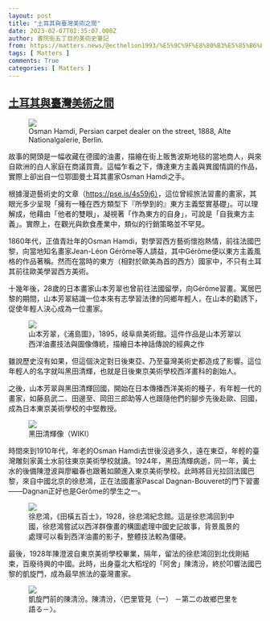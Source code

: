 ```yaml
---
layout: post
title: "土耳其與臺灣美術之間"
date: 2023-02-07T02:35:07.000Z
author: 書院街五丁目的美術史筆記
from: https://matters.news/@ecthelion1993/%E5%9C%9F%E8%80%B3%E5%85%B6%E8%88%87%E8%87%BA%E7%81%A3%E7%BE%8E%E8%A1%93%E4%B9%8B%E9%96%93-bafybeibyghct6k6vhzkbd4aeorwfix3yvzpatjxt3mbbdc3muwilhy4l5y
tags: [ Matters ]
comments: True
categories: [ Matters ]
---
```

<!--1675737307000-->
[土耳其與臺灣美術之間](https://matters.news/@ecthelion1993/%E5%9C%9F%E8%80%B3%E5%85%B6%E8%88%87%E8%87%BA%E7%81%A3%E7%BE%8E%E8%A1%93%E4%B9%8B%E9%96%93-bafybeibyghct6k6vhzkbd4aeorwfix3yvzpatjxt3mbbdc3muwilhy4l5y)
------

<div>
<figure class="image"><img src="https://assets.matters.news/embed/9690b205-ba84-4526-a789-232acdfffd5c.jpeg" data-asset-id="9690b205-ba84-4526-a789-232acdfffd5c" referrerpolicy="no-referrer"><figcaption><span>Osman Hamdi, Persian carpet dealer on the street, 1888, Alte Nationalgalerie, Berlin.</span></figcaption></figure><p>故事的開頭是一幅收藏在德國的油畫，描繪在街上販售波斯地毯的當地商人，與來自歐洲的白人家庭在商議買賣。這幅乍看之下，傳達東方主義與異國情調的作品，實際上卻出自一位鄂圖曼土耳其畫家Osman Hamdi之手。</p><p>根據漫遊藝術史的文章（<a href="https://pse.is/4s59j6%EF%BC%89%EF%BC%8C%E9%80%99%E4%BD%8D%E6%9B%BE%E7%B6%93%E6%97%85%E6%B3%95%E7%BF%92%E7%95%AB%E7%9A%84%E7%95%AB%E5%AE%B6%EF%BC%8C%E5%85%B6%E7%9C%BC%E5%85%89%E5%A4%9A%E5%B0%91%E5%91%88%E7%8F%BE%E3%80%8C%E6%93%81%E6%9C%89%E4%B8%80%E7%A8%AE%E5%9C%A8%E8%A5%BF%E6%96%B9%E9%A1%9E%E5%9E%8B%E4%B8%8B%E3%80%8E%E6%89%80%E5%AD%B8%E5%88%B0%E7%9A%84%E3%80%8F%E6%9D%B1%E6%96%B9%E4%B8%BB%E7%BE%A9%E5%A0%85%E5%AF%A6%E5%9F%BA%E7%A4%8E%E3%80%8D%E3%80%82%E5%8F%AF%E4%BB%A5%E7%90%86%E8%A7%A3%E6%88%90%EF%BC%8C%E4%BB%96%E8%97%89%E7%94%B1%E3%80%8C%E4%BB%96%E8%80%85%E7%9A%84%E9%9B%99%E7%9C%BC%E3%80%8D%EF%BC%8C%E5%87%9D%E8%A6%96%E8%91%97%E3%80%8C%E4%BD%9C%E7%82%BA%E6%9D%B1%E6%96%B9%E7%9A%84%E8%87%AA%E8%BA%AB%E3%80%8D%EF%BC%8C%E5%8F%AF%E8%AA%AA%E6%98%AF%E3%80%8C%E8%87%AA%E6%88%91%E6%9D%B1%E6%96%B9%E4%B8%BB%E7%BE%A9%E3%80%8D%E3%80%82%E5%AF%A6%E9%9A%9B%E4%B8%8A%EF%BC%8C%E5%9C%A8%E8%A7%80%E5%85%89%E8%88%87%E9%A3%B2%E9%A3%9F%E7%94%A2%E6%A5%AD%E4%B8%AD%EF%BC%8C%E9%A1%9E%E4%BC%BC%E7%9A%84%E8%A1%8C%E9%8A%B7%E7%AD%96%E7%95%A5%E4%B8%A6%E4%B8%8D%E7%BD%95%E8%A6%8B%E3%80%82" rel="noopener noreferrer" target="_blank">https://pse.is/4s59j6）</a>，這位曾經旅法習畫的畫家，其眼光多少呈現「擁有一種在西方類型下『所學到的』東方主義堅實基礎」。可以理解成，他藉由「他者的雙眼」，凝視著「作為東方的自身」，可說是「自我東方主義」。實際上，在觀光與飲食產業中，類似的行銷策略並不罕見。</p><p>1860年代，正值青壯年的Osman Hamdi，對學習西方藝術懷抱熱情，前往法國巴黎，向當地知名畫家Jean-Léon Gérôme等人請益，其中Gérôme便以東方主義風格的作品著稱。然而在當時的東方（相對於歐美為首的西方）國家中，不只有土耳其前往歐美學習西方美術。</p><p>十幾年後，28歲的日本畫家山本芳翠也曾前往法國留學，向Gérôme習畫。寓居巴黎的期間，山本芳翠結識一位本來有志學習法律的同鄉年輕人，在山本的勸誘下，促使年輕人決心成為一位畫家。</p><figure class="image"><img src="https://assets.matters.news/embed/c1331aa6-0a1b-4985-ad88-f31f3f5b48de.jpeg" data-asset-id="c1331aa6-0a1b-4985-ad88-f31f3f5b48de" referrerpolicy="no-referrer"><figcaption><span>山本芳翠，《浦島圖》，1895，岐阜県美術館。這件作品是山本芳翠以西洋油畫技法與圖像傳統，描繪日本神話傳說的經典之作</span></figcaption></figure><p>雖說歷史沒有如果，但這個決定對日後東亞、乃至臺灣美術史都造成了影響。這位年輕人的名字就叫黑田清輝，也就是日後東京美術學校西洋畫科的創始人。</p><p>之後，山本芳翠與黑田清輝回國，開始在日本傳播西洋美術的種子，有年輕一代的畫家，如藤島武二、田邊至、岡田三郎助等人也跟隨他們的腳步先後赴歐、回國，成為日本東京美術學校的中堅教授。</p><figure class="image"><img src="https://assets.matters.news/embed/d9310b71-58a7-4866-834d-8579640840d1.gif" data-asset-id="d9310b71-58a7-4866-834d-8579640840d1" referrerpolicy="no-referrer"><figcaption><span>黑田清輝像（WIKI）</span></figcaption></figure><p>時間來到1910年代，年老的Osman Hamdi去世後沒過多久，遠在東亞，年輕的臺灣雕刻家黃土水前往東京美術學校就讀。1924年，黑田清輝病逝，同一年，黃土水的後備陳澄波與廖繼春也跟著如願進入東京美術學校。此時將目光拉回法國巴黎，來自中國北京的徐悲鴻，正在法國畫家Pascal Dagnan-Bouveret的門下習畫——Dagnan正好也是Gérôme的學生之一。</p><figure class="image"><img src="https://assets.matters.news/embed/706103ae-fae1-4dea-a7bd-848b2a3b2cf6.jpeg" data-asset-id="706103ae-fae1-4dea-a7bd-848b2a3b2cf6" referrerpolicy="no-referrer"><figcaption><span>徐悲鴻，《田橫五百士》，1928，徐悲鴻紀念館。這是徐悲鴻回到中國，徐悲鴻嘗試以西洋群像畫的構圖處理中國史記故事，背景風景的處理可以看到西洋油畫的影子，整體技法較為僵硬。</span></figcaption></figure><p>最後，1928年陳澄波自東京美術學校畢業，隔年，留法的徐悲鴻回到北伐剛結束，百廢待興的中國。此時，出身臺北大稻埕的「阿舍」陳清汾，終於叩響法國巴黎的凱旋門，成為最早旅法的臺灣畫家。</p><figure class="image"><img src="https://assets.matters.news/embed/b648e8cb-4134-4e7a-83ad-8f20613d09be.jpeg" data-asset-id="b648e8cb-4134-4e7a-83ad-8f20613d09be" referrerpolicy="no-referrer"><figcaption><span>凱旋門前的陳清汾。陳清汾，〈巴里管見（一） －第二の故鄉巴里を語る－〉。</span></figcaption></figure><p><br></p>
</div>
